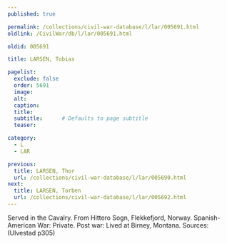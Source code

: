 ```yaml
---
published: true

permalink: /collections/civil-war-database/l/lar/005691.html
oldlink: /CivilWar/db/l/lar/005691.html

oldid: 005691

title: LARSEN, Tobias

pagelist:
  exclude: false
  order: 5691
  image: 
  alt:
  caption:
  title:
  subtitle:      # Defaults to page subtitle
  teaser:

category: 
  - L 
  - LAR

previous:
  title: LARSEN, Thor
  url: /collections/civil-war-database/l/lar/005690.html  
next:
  title: LARSEN, Torben
  url: /collections/civil-war-database/l/lar/005692.html   
---
```

Served in the Cavalry. From Hittero Sogn, Flekkefjord, Norway. Spanish-American War: Private. Post war: Lived at Birney, Montana. Sources: (Ulvestad p305)